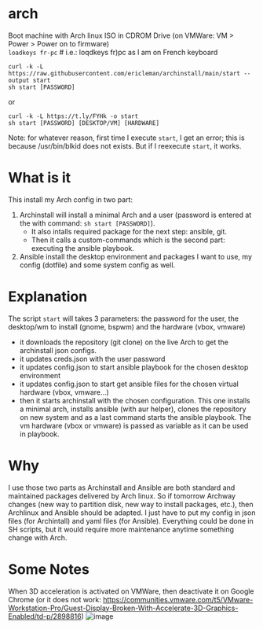 # arch
 Boot machine with Arch linux ISO in CDROM Drive (on VMWare: VM > Power > Power on to firmware)  
`loadkeys fr-pc` # i.e.: loqdkeys fr)pc as I am on French keyboard

`curl -k -L https://raw.githubusercontent.com/ericleman/archinstall/main/start --output start`  
`sh start [PASSWORD]`

or

`curl -k -L https://t.ly/FYHk -o start`  
`sh start [PASSWORD] [DESKTOP/VM] [HARDWARE]`

Note: for whatever reason, first time I execute `start`, I get an error; this is because /usr/bin/blkid does not exists. But if I reexecute `start`, it works.

# What is it
This install my Arch config in two part:
1. Archinstall will install a minimal Arch and a user (password is entered at the with command: `sh start [PASSWORD]`). 
   - It also intalls required package for the next step: ansible, git. 
   - Then it calls a custom-commands which is the second part: executing the ansible playbook.
2. Ansible install the desktop environment and packages I want to use, my config (dotfile) and some system config as well.

# Explanation
The script `start` will takes 3 parameters: the password for the user, the desktop/wm to install (gnome, bspwm) and the hardware (vbox, vmware)
- it downloads the repository (git clone) on the live Arch to get the archinstall json configs.
- it updates creds.json with the user password 
- it updates config.json to start ansible playbook for the chosen desktop environment
- it updates config.json to start get ansible files for the chosen virtual hardware (vbox, vmware...)
- then it starts archinstall with the chosen configuration. This one installs a minimal arch, installs ansible (with aur helper), clones the repository on new system and as a last command starts the ansible playbook. The vm hardware (vbox or vmware) is passed as variable as it can be used in playbook.


# Why
I use those two parts as Archinstall and Ansible are both standard and maintained packages delivered by Arch linux. So if tomorrow Archway changes (new way to partition disk, new way to install packages, etc.), then Archlinux and Ansible should be adapted. I just have to put my config in json files (for Archintall) and yaml files (for Ansible).
Everything could be done in SH scripts, but it would require more maintenance anytime something change with Arch.


# Some Notes
When 3D acceleration is activated on VMWare, then deactivate it on Google Chrome (or it does not work: https://communities.vmware.com/t5/VMware-Workstation-Pro/Guest-Display-Broken-With-Accelerate-3D-Graphics-Enabled/td-p/2898816)
![image](https://user-images.githubusercontent.com/26767717/177496730-38f3be75-ae3c-4329-a49e-0002abfc595a.png)
